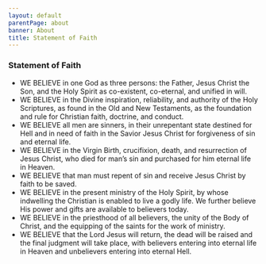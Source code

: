 ```yaml
---
layout: default
parentPage: about
banner: About
title: Statement of Faith
---
```


### Statement of Faith

- WE BELIEVE in one God as three persons: the Father, Jesus Christ the Son, and the Holy Spirit as co-existent, co-eternal, and unified in will.
- WE BELIEVE in the Divine inspiration, reliability, and authority of the Holy Scriptures, as found in the Old and New Testaments, as the foundation and rule for Christian faith, doctrine, and conduct.
- WE BELIEVE all men are sinners, in their unrepentant state destined for Hell and in need of faith in the Savior Jesus Christ for forgiveness of sin and eternal life.
- WE BELIEVE in the Virgin Birth, crucifixion, death, and resurrection of Jesus Christ, who died for man’s sin and purchased for him eternal life in Heaven.
- WE BELIEVE that man must repent of sin and receive Jesus Christ by faith to be saved.
- WE BELIEVE   in the present ministry of the Holy Spirit, by whose indwelling the Christian is enabled to live a godly life.  We further believe His power and gifts are available to believers today.
- WE BELIEVE in the priesthood of all believers, the unity of the Body of Christ, and the equipping of the saints for the work of ministry.
- WE BELIEVE that the Lord Jesus will return, the dead will be raised and the final judgment will take place, with believers entering into eternal life in Heaven and unbelievers entering into eternal Hell.
